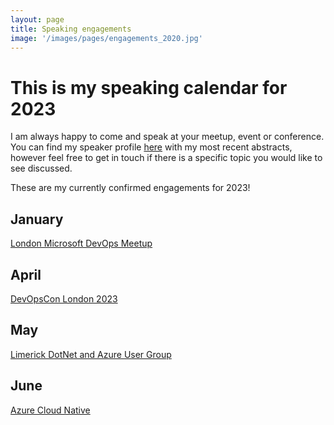 ```yaml
---
layout: page
title: Speaking engagements
image: '/images/pages/engagements_2020.jpg'
---
```


# This is my speaking calendar for 2023
I am always happy to come and speak at your meetup, event or conference.  
You can find my speaker profile [here](https://sessionize.com/matteoemili) with my most recent abstracts, however feel free to get in touch if there is a specific topic you would like to see discussed.  

These are my currently confirmed engagements for 2023!

January
---
[London Microsoft DevOps Meetup](https://www.meetup.com/london-microsoft-devops/events/289518388/)  

April
---
[DevOpsCon London 2023](https://devopscon.io/business-company-culture/inner-source-enterprise/)  

May
---
[Limerick DotNet and Azure User Group](TBC)  

June
---
[Azure Cloud Native](TBC)
